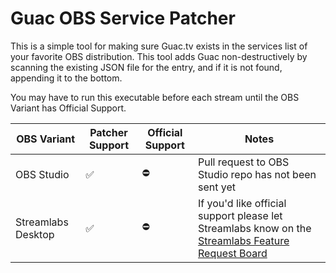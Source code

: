 # Guac OBS Service Patcher

This is a simple tool for making sure Guac.tv exists in the services list of your favorite OBS distribution. This tool adds Guac non-destructively by scanning the existing JSON file for the entry, and if it is not found, appending it to the bottom.

You may have to run this executable before each stream until the OBS Variant has Official Support.

| OBS Variant        | Patcher Support | Official Support | Notes                                                                                                                                               |
| ------------------ | --------------- | ---------------- | --------------------------------------------------------------------------------------------------------------------------------------------------- |
| OBS Studio         | ✅              | ⛔️              | Pull request to OBS Studio repo has not been sent yet                                                                                               |
| Streamlabs Desktop | ✅              | ⛔️              | If you'd like official support please let Streamlabs know on the [Streamlabs Feature Request Board](https://ideas.streamlabs.com/ideas/SL-I-11481) |
